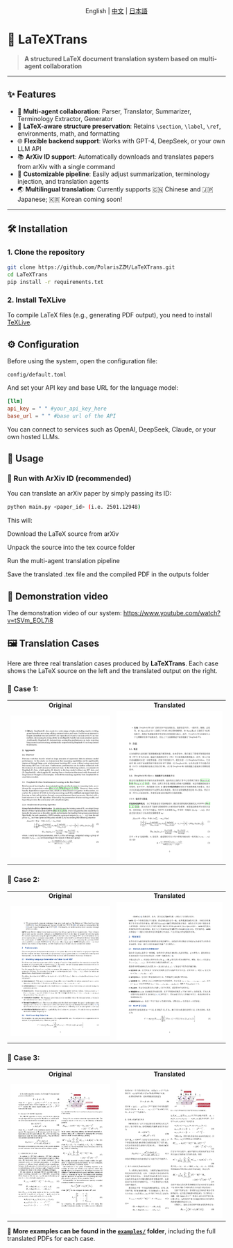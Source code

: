 <div align="center">

English | [中文](README_CH.md) | [日本語](README_JP.md)

</div>

# 🚀 LaTeXTrans

> **A structured LaTeX document translation system based on multi-agent collaboration**


---

## ✨ Features

- 🧠 **Multi-agent collaboration**: Parser, Translator, Summarizer, Terminology Extractor, Generator  
- 📄 **LaTeX-aware structure preservation**: Retains `\section`, `\label`, `\ref`, environments, math, and formatting  
- 🌐 **Flexible backend support**: Works with GPT-4, DeepSeek, or your own LLM API  
- 📚 **ArXiv ID support**: Automatically downloads and translates papers from arXiv with a single command  
- 🧰 **Customizable pipeline**: Easily adjust summarization, terminology injection, and translation agents  
- 🌏 **Multilingual translation**: Currently supports 🇨🇳 Chinese and 🇯🇵 Japanese; 🇰🇷 Korean coming soon!

---

## 🛠️ Installation

### 1. Clone the repository

```bash
git clone https://github.com/PolarisZZM/LaTeXTrans.git
cd LaTeXTrans
pip install -r requirements.txt
```

### 2. Install TeXLive

To compile LaTeX files (e.g., generating PDF output), you need to install [TeXLive](https://www.tug.org/texlive/).

## ⚙️ Configuration

Before using the system, open the configuration file:

```arduino
config/default.toml
```


And set your API key and base URL for the language model:

```toml
[llm]
api_key = " " #your_api_key_here
base_url = " " #base url of the API
```

You can connect to services such as OpenAI, DeepSeek, Claude, or your own hosted LLMs.

## 🚀 Usage

### 🔹 Run with ArXiv ID (recommended)

You can translate an arXiv paper by simply passing its ID:

```bash
python main.py <paper_id> (i.e. 2501.12948)
```

This will:

Download the LaTeX source from arXiv

Unpack the source into the tex cource folder

Run the multi-agent translation pipeline

Save the translated .tex file and the compiled PDF in the outputs folder

## 💬 Demonstration video

The demonstration video of our system: https://www.youtube.com/watch?v=tSVm_EOL7i8

## 🖼️ Translation Cases

Here are three real translation cases produced by **LaTeXTrans**. Each case shows the LaTeX source on the left and the translated output on the right.

### 📄 Case 1: 

<table>
  <tr>
    <td align="center"><b>Original</b></td>
    <td align="center"><b>Translated</b></td>
  </tr>
  <tr>
    <td><img src="examples/case1src.png" width="100%"></td>
    <td><img src="examples/case1ch.png" width="100%"></td>
  </tr>
</table>

### 📄 Case 2: 

<table>
  <tr>
    <td align="center"><b>Original</b></td>
    <td align="center"><b>Translated</b></td>
  </tr>
  <tr>
    <td><img src="examples/case2src.png" width="100%"></td>
    <td><img src="examples/case2ch.png" width="100%"></td>
  </tr>
</table>

### 📄 Case 3: 

<table>
  <tr>
    <td align="center"><b>Original</b></td>
    <td align="center"><b>Translated</b></td>
  </tr>
  <tr>
    <td><img src="examples/case3src.png" width="100%"></td>
    <td><img src="examples/case3ch.png" width="100%"></td>
  </tr>
</table>


📂 **More examples can be found in the [`examples/`](examples/) folder**, including the full translated PDFs for each case.

